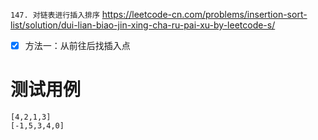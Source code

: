 
`147. 对链表进行插入排序` https://leetcode-cn.com/problems/insertion-sort-list/solution/dui-lian-biao-jin-xing-cha-ru-pai-xu-by-leetcode-s/
- [x] 方法一：从前往后找插入点

# 测试用例

```
[4,2,1,3]
[-1,5,3,4,0]
```
